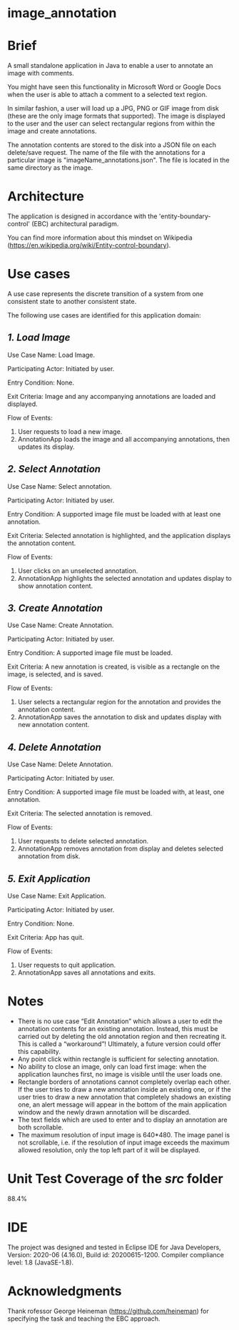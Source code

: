# image_annotation
# Brief
A small standalone application in Java to enable a user to annotate an image with comments.

You might have seen this functionality in Microsoft Word or Google Docs when the user is able to attach a comment to a selected text region.

In similar fashion, a user will load up a JPG, PNG or GIF image from disk (these are the only image formats that supported).
The image is displayed to the user and the user can select rectangular regions from within the image and create annotations. 

The annotation contents are stored to the disk into a JSON file on each delete/save request. The name of the file with the annotations for a particular image is "imageName_annotations.json". The file is located in the same directory as the image.

# Architecture
The application is designed in accordance with the 'entity-boundary-control' (EBC) architectural paradigm.

You can find more information about this mindset on Wikipedia (https://en.wikipedia.org/wiki/Entity-control-boundary).

# Use cases

A use case represents the discrete transition of a system from one consistent state to another consistent state.

The following use cases are identified for this application domain:

## *1. Load Image*

Use Case Name: Load Image.

Participating Actor: Initiated by user.

Entry Condition: None.

Exit Criteria: Image and any accompanying annotations are loaded and displayed.

Flow of Events:
  1. User requests to load a new image.
  2. AnnotationApp loads the image and all accompanying annotations, then updates its display.
  
## *2. Select Annotation*

Use Case Name: Select annotation.

Participating Actor: Initiated by user.

Entry Condition: A supported image file must be loaded with at least one annotation.

Exit Criteria: Selected annotation is highlighted, and the application displays the annotation content.

Flow of Events:
  1. User clicks on an unselected annotation.
  2. AnnotationApp highlights the selected annotation and updates display to show annotation content.

## *3. Create Annotation*

Use Case Name: Create Annotation.

Participating Actor: Initiated by user.

Entry Condition: A supported image file must be loaded.

Exit Criteria: A new annotation is created, is visible as a rectangle on the image, is selected, and is saved.

Flow of Events:
  1. User selects a rectangular region for the annotation and provides the annotation content.
  2. AnnotationApp saves the annotation to disk and updates display with new annotation content.

## *4. Delete Annotation*

Use Case Name: Delete Annotation.

Participating Actor: Initiated by user.

Entry Condition: A supported image file must be loaded with, at least, one annotation.

Exit Criteria: The selected annotation is removed.

Flow of Events:
  1. User requests to delete selected annotation.
  2. AnnotationApp removes annotation from display and deletes selected annotation from disk.

## *5. Exit Application*

Use Case Name: Exit Application.

Participating Actor: Initiated by user.

Entry Condition: None.

Exit Criteria: App has quit.

Flow of Events:
  1. User requests to quit application.
  2. AnnotationApp saves all annotations and exits.

# Notes
* There is no use case “Edit Annotation” which allows a user to edit the annotation contents for an existing annotation. Instead, this must be carried out by deleting the old annotation region and then recreating it. This is called a “workaround”! Ultimately, a future version could offer this capability.
* Any point click within rectangle is sufficient for selecting annotation.
* No ability to close an image, only can load first image: when the application launches first,	no image is visible until the user loads one.
* Rectangle borders of annotations cannot completely overlap each other. If the user tries to draw a new annotation inside an existing one, or if the user tries to draw a new annotation that completely shadows an existing one, an alert message will appear in the bottom of the main application window and the newly drawn annotation will be discarded.
* The text fields which are used to enter and to display an annotation are both scrollable.
* The maximum resolution of input image is 640*480. The image panel is not scrollable, i.e. if the resolution	of input image exceeds the maximum allowed resolution, only the top left part of it will be displayed.

# Unit Test Coverage of the *src* folder
88.4%

# IDE
The project was designed and tested in Eclipse IDE for Java Developers, Version: 2020-06 (4.16.0), Build id: 20200615-1200. Compiler compliance level: 1.8 (JavaSE-1.8).

# Acknowledgments
Thank rofessor George Heineman (https://github.com/heineman) for specifying the task and teaching the EBC approach.

